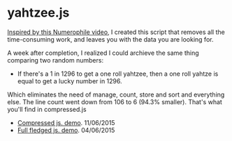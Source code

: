 # yahtzee.js
[Inspired by this Numerophile video](https://www.youtube.com/watch?v=fiTwar7mFws "Youtube link"), I created this script that removes all the time-consuming work, and leaves you with the data you are looking for.

A week after completion, I realized I could archieve the same thing comparing two random numbers:
- If there's a 1 in 1296 to get a one roll yahtzee, then a one roll yahtze is equal to get a lucky number in 1296.

Which eliminates the need of manage, count, store and sort and everything else.
The line count went down from 106 to 6 (94.3% smaller). That's what you'll find in compressed.js

- [Compressed js. demo](https://repl.it/@OOQQ/max-compressed-yahtzee-solver "Compressed .js"). 11/06/2015
- [Full fledged js. demo](https://repl.it/@OOQQ/fully-fledged-yahtzee-solver "Expanded .js"). 04/06/2015

